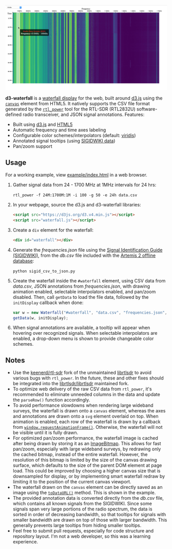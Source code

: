 ![Example Waterfall](example/sample.jpg)

**d3-waterfall** is a [waterfall display](https://en.wikipedia.org/wiki/Spectrogram) for the web, built around [d3.js](https://github.com/d3/d3) using the [`canvas`](https://en.wikipedia.org/wiki/Canvas_element) element from HTML5. It natively supports the CSV file format generated by the [`rtl_power`](https://github.com/keenerd/rtl-sdr) tool for the RTL-SDR (RTL2832U) software-defined radio transceiver, and JSON signal annotations. Features:

* Built using [d3.js](https://github.com/d3/d3) and [HTML5](https://en.wikipedia.org/wiki/HTML5)
* Automatic frequency and time axes labeling
* Configurable color schemes/interpolators (default: [viridis](https://github.com/d3/d3-scale#interpolateViridis))
* Annotated signal tooltips (using [SIGIDWIKI data](http://www.sigidwiki.com/wiki/Signal_Identification_Guide))
* Pan/zoom support

## Usage
For a working example, view [example/index.html](example/index.html) in a web browser.

1. Gather signal data from 24 - 1700 MHz at 1MHz intervals for 24 hrs:

    `rtl_power -f 24M:1700M:1M -i 100 -g 50 -e 24h data.csv`

2. In your webpage, source the d3.js and d3-waterfall libraries:

    ```HTML
    <script src="https://d3js.org/d3.v4.min.js"></script>
    <script src="waterfall.js"></script>
    ```

3. Create a `div` element for the waterfall:

    ```HTML
    <div id="waterfall"></div>
    ```

4. Generate the *frequencies.json* file using the [Signal Identification Guide (SIGIDWIKI)](http://www.sigidwiki.com/wiki/Signal_Identification_Guide), from the *db.csv* file included with the [Artemis 2 offline database](http://markslab.tk/project-artemis):

    `python sigid_csv_to_json.py`

5. Create the waterfall inside the `#waterfall` element, using CSV data from *data.csv*, JSON annotations from *frequencies.json*, with drawing animation enabled, selectable interpolators enabled, and pan/zoom disabled. Then, call `getData` to load the file data, followed by the `initDisplay` callback when done:

    ```JavaScript
    var w = new Waterfall("#waterfall", "data.csv", "frequencies.json", true, true, false);
    getData(w, initDisplay);
    ```
6. When signal annotations are available, a tooltip will appear when hovering over recognized signals. When selectable interpolators are enabled, a drop-down menu is shown to provide changeable color schemes.

## Notes
* Use the [keenerd/rtl-sdr](https://github.com/keenerd/rtl-sdr) fork of the unmaintained [librtlsdr](http://sdr.osmocom.org/trac/wiki/rtl-sdr) to avoid various bugs with `rtl_power`. In the future, these and other fixes should be integrated into the [librtlsdr/librtlsdr](https://github.com/librtlsdr/librtlsdr) maintained fork.
* To optimize web delivery of the raw CSV data from `rtl_power`, it's recommended to eliminate unneeded columns in the data and update the `parseRow()` function accordingly.
* To avoid performance slowdowns when rendering large wideband surveys, the waterfall is drawn onto a `canvas` element, whereas the axes and annotations are drawn onto a `svg` element overlaid on top. When animation is enabled, each row of the waterfall is drawn by a callback from [`window.requestAnimationFrame()`](https://developer.mozilla.org/en-US/docs/Web/API/window/requestAnimationFrame). Otherwise, the waterfall will not be visible until it is fully drawn.
* For optimized pan/zoom performance, the waterfall image is cached after being drawn by storing it as an [ImageBitmap](https://developer.mozilla.org/en-US/docs/Web/API/ImageBitmap). This allows for fast pan/zoom, especially with large wideband surveys, by redrawing only the cached bitmap, instead of the entire waterfall. However, the resolution of this bitmap is limited by the size of the canvas drawing surface, which defaults to the size of the parent DOM element at page load. This could be improved by choosing a higher canvas size that is downsampled for display, or by implementing smart waterfall redraw by limiting it to the position of the current canvas viewport.
* The waterfall drawn on the `canvas` element can be directly saved as an image using the [`toDataURL()`](https://developer.mozilla.org/en-US/docs/Web/API/HTMLCanvasElement/toDataURL) method. This is shown in the example.
* The provided annotation data is converted directly from the *db.csv* file, which contains all known signals from the SIGIDWIKI. Since some signals span very large portions of the radio spectrum, the data is sorted in order of decreasing bandwidth, so that tooltips for signals with smaller bandwidth are drawn on top of those with larger bandwidth. This generally prevents large tooltips from hiding smaller tooltips.
* Feel free to submit pull requests, especially for code structure and repository layout. I'm not a web developer, so this was a learning experience.
